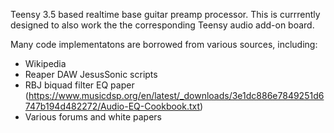 Teensy 3.5 based realtime base guitar preamp processor.
This is currrently designed to also work the the corresponding Teensy audio add-on board.

Many code implementatons are borrowed from various sources, including:
 - Wikipedia
 - Reaper DAW JesusSonic scripts
 - RBJ biquad filter EQ paper (https://www.musicdsp.org/en/latest/_downloads/3e1dc886e7849251d6747b194d482272/Audio-EQ-Cookbook.txt)
 - Various forums and white papers
